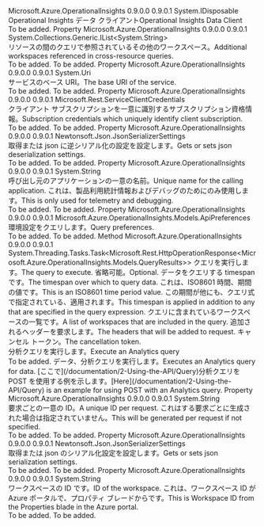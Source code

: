 <Type Name="IOperationalInsightsDataClient" FullName="Microsoft.Azure.OperationalInsights.IOperationalInsightsDataClient">
  <TypeSignature Language="C#" Value="public interface IOperationalInsightsDataClient : IDisposable" />
  <TypeSignature Language="ILAsm" Value=".class public interface auto ansi abstract IOperationalInsightsDataClient implements class System.IDisposable" />
  <TypeSignature Language="DocId" Value="T:Microsoft.Azure.OperationalInsights.IOperationalInsightsDataClient" />
  <TypeSignature Language="VB.NET" Value="Public Interface IOperationalInsightsDataClient&#xA;Implements IDisposable" />
  <TypeSignature Language="F#" Value="type IOperationalInsightsDataClient = interface&#xA;    interface IDisposable" />
  <AssemblyInfo>
    <AssemblyName>Microsoft.Azure.OperationalInsights</AssemblyName>
    <AssemblyVersion>0.9.0.0</AssemblyVersion>
    <AssemblyVersion>0.9.0.1</AssemblyVersion>
  </AssemblyInfo>
  <Interfaces>
    <Interface>
      <InterfaceName>System.IDisposable</InterfaceName>
    </Interface>
  </Interfaces>
  <Docs>
    <summary>
            <span data-ttu-id="4b2b7-101">Operational Insights データ クライアント</span><span class="sxs-lookup"><span data-stu-id="4b2b7-101">Operational Insights Data Client</span></span>
            </summary>
    <remarks>To be added.</remarks>
  </Docs>
  <Members>
    <Member MemberName="AdditionalWorkspaces">
      <MemberSignature Language="C#" Value="public System.Collections.Generic.IList&lt;string&gt; AdditionalWorkspaces { get; set; }" />
      <MemberSignature Language="ILAsm" Value=".property instance class System.Collections.Generic.IList`1&lt;string&gt; AdditionalWorkspaces" />
      <MemberSignature Language="DocId" Value="P:Microsoft.Azure.OperationalInsights.IOperationalInsightsDataClient.AdditionalWorkspaces" />
      <MemberSignature Language="VB.NET" Value="Public Property AdditionalWorkspaces As IList(Of String)" />
      <MemberSignature Language="F#" Value="member this.AdditionalWorkspaces : System.Collections.Generic.IList&lt;string&gt; with get, set" Usage="Microsoft.Azure.OperationalInsights.IOperationalInsightsDataClient.AdditionalWorkspaces" />
      <MemberType>Property</MemberType>
      <AssemblyInfo>
        <AssemblyName>Microsoft.Azure.OperationalInsights</AssemblyName>
        <AssemblyVersion>0.9.0.0</AssemblyVersion>
        <AssemblyVersion>0.9.0.1</AssemblyVersion>
      </AssemblyInfo>
      <ReturnValue>
        <ReturnType>System.Collections.Generic.IList&lt;System.String&gt;</ReturnType>
      </ReturnValue>
      <Docs>
        <summary>
            <span data-ttu-id="4b2b7-102">リソースの間のクエリで参照されているその他のワークスペース。</span><span class="sxs-lookup"><span data-stu-id="4b2b7-102">Additional workspaces referenced in cross-resource queries.</span></span>
            </summary>
        <value>To be added.</value>
        <remarks>To be added.</remarks>
      </Docs>
    </Member>
    <Member MemberName="BaseUri">
      <MemberSignature Language="C#" Value="public Uri BaseUri { get; set; }" />
      <MemberSignature Language="ILAsm" Value=".property instance class System.Uri BaseUri" />
      <MemberSignature Language="DocId" Value="P:Microsoft.Azure.OperationalInsights.IOperationalInsightsDataClient.BaseUri" />
      <MemberSignature Language="VB.NET" Value="Public Property BaseUri As Uri" />
      <MemberSignature Language="F#" Value="member this.BaseUri : Uri with get, set" Usage="Microsoft.Azure.OperationalInsights.IOperationalInsightsDataClient.BaseUri" />
      <MemberType>Property</MemberType>
      <AssemblyInfo>
        <AssemblyName>Microsoft.Azure.OperationalInsights</AssemblyName>
        <AssemblyVersion>0.9.0.0</AssemblyVersion>
        <AssemblyVersion>0.9.0.1</AssemblyVersion>
      </AssemblyInfo>
      <ReturnValue>
        <ReturnType>System.Uri</ReturnType>
      </ReturnValue>
      <Docs>
        <summary>
            <span data-ttu-id="4b2b7-103">サービスのベース URI。</span><span class="sxs-lookup"><span data-stu-id="4b2b7-103">The base URI of the service.</span></span>
            </summary>
        <value>To be added.</value>
        <remarks>To be added.</remarks>
      </Docs>
    </Member>
    <Member MemberName="Credentials">
      <MemberSignature Language="C#" Value="public Microsoft.Rest.ServiceClientCredentials Credentials { get; }" />
      <MemberSignature Language="ILAsm" Value=".property instance class Microsoft.Rest.ServiceClientCredentials Credentials" />
      <MemberSignature Language="DocId" Value="P:Microsoft.Azure.OperationalInsights.IOperationalInsightsDataClient.Credentials" />
      <MemberSignature Language="VB.NET" Value="Public ReadOnly Property Credentials As ServiceClientCredentials" />
      <MemberSignature Language="F#" Value="member this.Credentials : Microsoft.Rest.ServiceClientCredentials" Usage="Microsoft.Azure.OperationalInsights.IOperationalInsightsDataClient.Credentials" />
      <MemberType>Property</MemberType>
      <AssemblyInfo>
        <AssemblyName>Microsoft.Azure.OperationalInsights</AssemblyName>
        <AssemblyVersion>0.9.0.0</AssemblyVersion>
        <AssemblyVersion>0.9.0.1</AssemblyVersion>
      </AssemblyInfo>
      <ReturnValue>
        <ReturnType>Microsoft.Rest.ServiceClientCredentials</ReturnType>
      </ReturnValue>
      <Docs>
        <summary>
            <span data-ttu-id="4b2b7-104">クライアント サブスクリプションを一意に識別するサブスクリプション資格情報。</span><span class="sxs-lookup"><span data-stu-id="4b2b7-104">Subscription credentials which uniquely identify client subscription.</span></span>
            </summary>
        <value>To be added.</value>
        <remarks>To be added.</remarks>
      </Docs>
    </Member>
    <Member MemberName="DeserializationSettings">
      <MemberSignature Language="C#" Value="public Newtonsoft.Json.JsonSerializerSettings DeserializationSettings { get; }" />
      <MemberSignature Language="ILAsm" Value=".property instance class Newtonsoft.Json.JsonSerializerSettings DeserializationSettings" />
      <MemberSignature Language="DocId" Value="P:Microsoft.Azure.OperationalInsights.IOperationalInsightsDataClient.DeserializationSettings" />
      <MemberSignature Language="VB.NET" Value="Public ReadOnly Property DeserializationSettings As JsonSerializerSettings" />
      <MemberSignature Language="F#" Value="member this.DeserializationSettings : Newtonsoft.Json.JsonSerializerSettings" Usage="Microsoft.Azure.OperationalInsights.IOperationalInsightsDataClient.DeserializationSettings" />
      <MemberType>Property</MemberType>
      <AssemblyInfo>
        <AssemblyName>Microsoft.Azure.OperationalInsights</AssemblyName>
        <AssemblyVersion>0.9.0.0</AssemblyVersion>
        <AssemblyVersion>0.9.0.1</AssemblyVersion>
      </AssemblyInfo>
      <ReturnValue>
        <ReturnType>Newtonsoft.Json.JsonSerializerSettings</ReturnType>
      </ReturnValue>
      <Docs>
        <summary>
            <span data-ttu-id="4b2b7-105">取得または json に逆シリアル化の設定を設定します。</span><span class="sxs-lookup"><span data-stu-id="4b2b7-105">Gets or sets json deserialization settings.</span></span>
            </summary>
        <value>To be added.</value>
        <remarks>To be added.</remarks>
      </Docs>
    </Member>
    <Member MemberName="NameHeader">
      <MemberSignature Language="C#" Value="public string NameHeader { get; set; }" />
      <MemberSignature Language="ILAsm" Value=".property instance string NameHeader" />
      <MemberSignature Language="DocId" Value="P:Microsoft.Azure.OperationalInsights.IOperationalInsightsDataClient.NameHeader" />
      <MemberSignature Language="VB.NET" Value="Public Property NameHeader As String" />
      <MemberSignature Language="F#" Value="member this.NameHeader : string with get, set" Usage="Microsoft.Azure.OperationalInsights.IOperationalInsightsDataClient.NameHeader" />
      <MemberType>Property</MemberType>
      <AssemblyInfo>
        <AssemblyName>Microsoft.Azure.OperationalInsights</AssemblyName>
        <AssemblyVersion>0.9.0.0</AssemblyVersion>
        <AssemblyVersion>0.9.0.1</AssemblyVersion>
      </AssemblyInfo>
      <ReturnValue>
        <ReturnType>System.String</ReturnType>
      </ReturnValue>
      <Docs>
        <summary>
            <span data-ttu-id="4b2b7-106">呼び出し元のアプリケーションの一意の名前。</span><span class="sxs-lookup"><span data-stu-id="4b2b7-106">Unique name for the calling application.</span></span> <span data-ttu-id="4b2b7-107">これは、製品利用統計情報およびデバッグのためにのみ使用します。</span><span class="sxs-lookup"><span data-stu-id="4b2b7-107">This is only used for telemetry and debugging.</span></span>
            </summary>
        <value>To be added.</value>
        <remarks>To be added.</remarks>
      </Docs>
    </Member>
    <Member MemberName="Preferences">
      <MemberSignature Language="C#" Value="public Microsoft.Azure.OperationalInsights.Models.ApiPreferences Preferences { get; set; }" />
      <MemberSignature Language="ILAsm" Value=".property instance class Microsoft.Azure.OperationalInsights.Models.ApiPreferences Preferences" />
      <MemberSignature Language="DocId" Value="P:Microsoft.Azure.OperationalInsights.IOperationalInsightsDataClient.Preferences" />
      <MemberSignature Language="VB.NET" Value="Public Property Preferences As ApiPreferences" />
      <MemberSignature Language="F#" Value="member this.Preferences : Microsoft.Azure.OperationalInsights.Models.ApiPreferences with get, set" Usage="Microsoft.Azure.OperationalInsights.IOperationalInsightsDataClient.Preferences" />
      <MemberType>Property</MemberType>
      <AssemblyInfo>
        <AssemblyName>Microsoft.Azure.OperationalInsights</AssemblyName>
        <AssemblyVersion>0.9.0.0</AssemblyVersion>
        <AssemblyVersion>0.9.0.1</AssemblyVersion>
      </AssemblyInfo>
      <ReturnValue>
        <ReturnType>Microsoft.Azure.OperationalInsights.Models.ApiPreferences</ReturnType>
      </ReturnValue>
      <Docs>
        <summary>
            <span data-ttu-id="4b2b7-108">環境設定をクエリします。</span><span class="sxs-lookup"><span data-stu-id="4b2b7-108">Query preferences.</span></span>
            </summary>
        <value>To be added.</value>
        <remarks>To be added.</remarks>
      </Docs>
    </Member>
    <Member MemberName="QueryWithHttpMessagesAsync">
      <MemberSignature Language="C#" Value="public System.Threading.Tasks.Task&lt;Microsoft.Rest.HttpOperationResponse&lt;Microsoft.Azure.OperationalInsights.Models.QueryResults&gt;&gt; QueryWithHttpMessagesAsync (string query, Nullable&lt;TimeSpan&gt; timespan = null, System.Collections.Generic.IList&lt;string&gt; workspaces = null, System.Collections.Generic.Dictionary&lt;string,System.Collections.Generic.List&lt;string&gt;&gt; customHeaders = null, System.Threading.CancellationToken cancellationToken = null);" />
      <MemberSignature Language="ILAsm" Value=".method public hidebysig newslot virtual instance class System.Threading.Tasks.Task`1&lt;class Microsoft.Rest.HttpOperationResponse`1&lt;class Microsoft.Azure.OperationalInsights.Models.QueryResults&gt;&gt; QueryWithHttpMessagesAsync(string query, valuetype System.Nullable`1&lt;valuetype System.TimeSpan&gt; timespan, class System.Collections.Generic.IList`1&lt;string&gt; workspaces, class System.Collections.Generic.Dictionary`2&lt;string, class System.Collections.Generic.List`1&lt;string&gt;&gt; customHeaders, valuetype System.Threading.CancellationToken cancellationToken) cil managed" />
      <MemberSignature Language="DocId" Value="M:Microsoft.Azure.OperationalInsights.IOperationalInsightsDataClient.QueryWithHttpMessagesAsync(System.String,System.Nullable{System.TimeSpan},System.Collections.Generic.IList{System.String},System.Collections.Generic.Dictionary{System.String,System.Collections.Generic.List{System.String}},System.Threading.CancellationToken)" />
      <MemberSignature Language="F#" Value="abstract member QueryWithHttpMessagesAsync : string * Nullable&lt;TimeSpan&gt; * System.Collections.Generic.IList&lt;string&gt; * System.Collections.Generic.Dictionary&lt;string, System.Collections.Generic.List&lt;string&gt;&gt; * System.Threading.CancellationToken -&gt; System.Threading.Tasks.Task&lt;Microsoft.Rest.HttpOperationResponse&lt;Microsoft.Azure.OperationalInsights.Models.QueryResults&gt;&gt;" Usage="iOperationalInsightsDataClient.QueryWithHttpMessagesAsync (query, timespan, workspaces, customHeaders, cancellationToken)" />
      <MemberType>Method</MemberType>
      <AssemblyInfo>
        <AssemblyName>Microsoft.Azure.OperationalInsights</AssemblyName>
        <AssemblyVersion>0.9.0.0</AssemblyVersion>
        <AssemblyVersion>0.9.0.1</AssemblyVersion>
      </AssemblyInfo>
      <ReturnValue>
        <ReturnType>System.Threading.Tasks.Task&lt;Microsoft.Rest.HttpOperationResponse&lt;Microsoft.Azure.OperationalInsights.Models.QueryResults&gt;&gt;</ReturnType>
      </ReturnValue>
      <Parameters>
        <Parameter Name="query" Type="System.String" />
        <Parameter Name="timespan" Type="System.Nullable&lt;System.TimeSpan&gt;" />
        <Parameter Name="workspaces" Type="System.Collections.Generic.IList&lt;System.String&gt;" />
        <Parameter Name="customHeaders" Type="System.Collections.Generic.Dictionary&lt;System.String,System.Collections.Generic.List&lt;System.String&gt;&gt;" />
        <Parameter Name="cancellationToken" Type="System.Threading.CancellationToken" />
      </Parameters>
      <Docs>
        <param name="query">
            <span data-ttu-id="4b2b7-109">クエリを実行します。</span><span class="sxs-lookup"><span data-stu-id="4b2b7-109">The query to execute.</span></span>
            </param>
        <param name="timespan">
            <span data-ttu-id="4b2b7-110">省略可能。</span><span class="sxs-lookup"><span data-stu-id="4b2b7-110">Optional.</span></span> <span data-ttu-id="4b2b7-111">データをクエリする timespan です。</span><span class="sxs-lookup"><span data-stu-id="4b2b7-111">The timespan over which to query data.</span></span> <span data-ttu-id="4b2b7-112">これは、ISO8601 時間、期間の値です。</span><span class="sxs-lookup"><span data-stu-id="4b2b7-112">This is an ISO8601 time period value.</span></span>  <span data-ttu-id="4b2b7-113">この期間が他にも、クエリ式で指定されている、適用されます。</span><span class="sxs-lookup"><span data-stu-id="4b2b7-113">This timespan is applied in addition to any that are specified in the query expression.</span></span>
            </param>
        <param name="workspaces">
            <span data-ttu-id="4b2b7-114">クエリに含まれているワークスペースの一覧です。</span><span class="sxs-lookup"><span data-stu-id="4b2b7-114">A list of workspaces that are included in the query.</span></span>
            </param>
        <param name="customHeaders">
            <span data-ttu-id="4b2b7-115">追加されるヘッダーを要求します。</span><span class="sxs-lookup"><span data-stu-id="4b2b7-115">The headers that will be added to request.</span></span>
            </param>
        <param name="cancellationToken">
            <span data-ttu-id="4b2b7-116">キャンセル トークン。</span><span class="sxs-lookup"><span data-stu-id="4b2b7-116">The cancellation token.</span></span>
            </param>
        <summary>
            <span data-ttu-id="4b2b7-117">分析クエリを実行します。</span><span class="sxs-lookup"><span data-stu-id="4b2b7-117">Execute an Analytics query</span></span>
            </summary>
        <returns>To be added.</returns>
        <remarks>
            <span data-ttu-id="4b2b7-118">データ、分析クエリを実行します。</span><span class="sxs-lookup"><span data-stu-id="4b2b7-118">Executes an Analytics query for data.</span></span>
            <span data-ttu-id="4b2b7-119">[ここで](/documentation/2-Using-the-API/Query)分析クエリを POST を使用する例を示します。</span><span class="sxs-lookup"><span data-stu-id="4b2b7-119">[Here](/documentation/2-Using-the-API/Query) is an example for using POST with an Analytics query.</span></span>
            </remarks>
      </Docs>
    </Member>
    <Member MemberName="RequestId">
      <MemberSignature Language="C#" Value="public string RequestId { get; set; }" />
      <MemberSignature Language="ILAsm" Value=".property instance string RequestId" />
      <MemberSignature Language="DocId" Value="P:Microsoft.Azure.OperationalInsights.IOperationalInsightsDataClient.RequestId" />
      <MemberSignature Language="VB.NET" Value="Public Property RequestId As String" />
      <MemberSignature Language="F#" Value="member this.RequestId : string with get, set" Usage="Microsoft.Azure.OperationalInsights.IOperationalInsightsDataClient.RequestId" />
      <MemberType>Property</MemberType>
      <AssemblyInfo>
        <AssemblyName>Microsoft.Azure.OperationalInsights</AssemblyName>
        <AssemblyVersion>0.9.0.0</AssemblyVersion>
        <AssemblyVersion>0.9.0.1</AssemblyVersion>
      </AssemblyInfo>
      <ReturnValue>
        <ReturnType>System.String</ReturnType>
      </ReturnValue>
      <Docs>
        <summary>
            <span data-ttu-id="4b2b7-120">要求ごとの一意の ID。</span><span class="sxs-lookup"><span data-stu-id="4b2b7-120">A unique ID per request.</span></span> <span data-ttu-id="4b2b7-121">これはする要求ごとに生成された場合は指定されていません。</span><span class="sxs-lookup"><span data-stu-id="4b2b7-121">This will be generated per request if not specified.</span></span>
            </summary>
        <value>To be added.</value>
        <remarks>To be added.</remarks>
      </Docs>
    </Member>
    <Member MemberName="SerializationSettings">
      <MemberSignature Language="C#" Value="public Newtonsoft.Json.JsonSerializerSettings SerializationSettings { get; }" />
      <MemberSignature Language="ILAsm" Value=".property instance class Newtonsoft.Json.JsonSerializerSettings SerializationSettings" />
      <MemberSignature Language="DocId" Value="P:Microsoft.Azure.OperationalInsights.IOperationalInsightsDataClient.SerializationSettings" />
      <MemberSignature Language="VB.NET" Value="Public ReadOnly Property SerializationSettings As JsonSerializerSettings" />
      <MemberSignature Language="F#" Value="member this.SerializationSettings : Newtonsoft.Json.JsonSerializerSettings" Usage="Microsoft.Azure.OperationalInsights.IOperationalInsightsDataClient.SerializationSettings" />
      <MemberType>Property</MemberType>
      <AssemblyInfo>
        <AssemblyName>Microsoft.Azure.OperationalInsights</AssemblyName>
        <AssemblyVersion>0.9.0.0</AssemblyVersion>
        <AssemblyVersion>0.9.0.1</AssemblyVersion>
      </AssemblyInfo>
      <ReturnValue>
        <ReturnType>Newtonsoft.Json.JsonSerializerSettings</ReturnType>
      </ReturnValue>
      <Docs>
        <summary>
            <span data-ttu-id="4b2b7-122">取得または json のシリアル化設定を設定します。</span><span class="sxs-lookup"><span data-stu-id="4b2b7-122">Gets or sets json serialization settings.</span></span>
            </summary>
        <value>To be added.</value>
        <remarks>To be added.</remarks>
      </Docs>
    </Member>
    <Member MemberName="WorkspaceId">
      <MemberSignature Language="C#" Value="public string WorkspaceId { get; set; }" />
      <MemberSignature Language="ILAsm" Value=".property instance string WorkspaceId" />
      <MemberSignature Language="DocId" Value="P:Microsoft.Azure.OperationalInsights.IOperationalInsightsDataClient.WorkspaceId" />
      <MemberSignature Language="VB.NET" Value="Public Property WorkspaceId As String" />
      <MemberSignature Language="F#" Value="member this.WorkspaceId : string with get, set" Usage="Microsoft.Azure.OperationalInsights.IOperationalInsightsDataClient.WorkspaceId" />
      <MemberType>Property</MemberType>
      <AssemblyInfo>
        <AssemblyName>Microsoft.Azure.OperationalInsights</AssemblyName>
        <AssemblyVersion>0.9.0.0</AssemblyVersion>
        <AssemblyVersion>0.9.0.1</AssemblyVersion>
      </AssemblyInfo>
      <ReturnValue>
        <ReturnType>System.String</ReturnType>
      </ReturnValue>
      <Docs>
        <summary>
            <span data-ttu-id="4b2b7-123">ワークスペースの ID です。</span><span class="sxs-lookup"><span data-stu-id="4b2b7-123">ID of the workspace.</span></span> <span data-ttu-id="4b2b7-124">これは、ワークスペース ID が Azure ポータルで、プロパティ ブレードからです。</span><span class="sxs-lookup"><span data-stu-id="4b2b7-124">This is Workspace ID from the Properties blade in the Azure portal.</span></span>
            </summary>
        <value>To be added.</value>
        <remarks>To be added.</remarks>
      </Docs>
    </Member>
  </Members>
</Type>